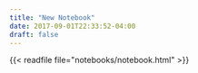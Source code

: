 ```yaml
---
title: "New Notebook"
date: 2017-09-01T22:33:52-04:00
draft: false
---
```


{{< readfile file="notebooks/notebook.html" >}}